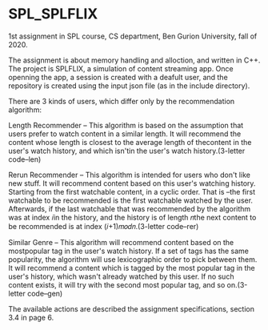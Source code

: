 # SPL_SPLFLIX
1st assignment in SPL course, CS department, Ben Gurion University, fall of 2020.

The assignment is about memory handling and alloction, and written in C++.
The project is SPLFLIX, a simulation of content streaming app.
Once openning the app, a session is created with a deafult user, and the repository is created 
using the input json file (as in the include directory).

There are 3 kinds of users, which differ only by the recommendation algorithm:

Length Recommender – This algorithm is based on the assumption that users prefer to watch content in a similar length.
                      It will recommend the content whose length is closest to the average length of thecontent in the
                      user's watch history, and which isn'tin the user's watch history.(3-letter code–len)
                      
Rerun Recommender – This algorithm is intended for users who don't like new stuff. It will recommend content based on
                    this user's watching history. Starting from the first watchable content, in a cyclic order.
                    That is –the first watchable to be recommended is the first watchable watched by the user.
                    Afterwards, if the last watchable that was recommended by the algorithm was at index 𝑖in the history,
                    and the history is of length 𝑛the next content to be recommended is at index (𝑖+1)𝑚𝑜𝑑𝑛.(3-letter code–rer)
                    
Similar Genre – This algorithm will recommend content based on the mostpopular tag in the user's watch history.
                 If a set of tags has the same popularity, the algorithm will use lexicographic order to pick between them.
                 It will recommend a content which is tagged by the most popular tag in the user's history, which wasn't already
                 watched by this user. If no such content exists, it will try with the second most popular tag, and so on.(3-letter code–gen)


The available actions are described the assignment specifications, section 3.4 in page 6. 

